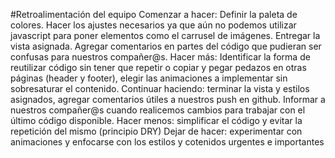 #Retroalimentación del equipo
Comenzar a hacer: Definir la paleta de colores. Hacer los ajustes necesarios ya que aún no podemos utilizar javascript para poner elementos como el carrusel de imágenes. Entregar la vista asignada. Agregar comentarios en partes del código que pudieran ser confusas para nuestros compañer@s.
Hacer más: Identificar la forma de reutilizar código sin tener que repetir o copiar y pegar pedazos en otras páginas (header y footer), elegir las animaciones a implementar sin sobresaturar el contenido.
Continuar haciendo: terminar la vista y estilos asignados, agregar comentarios útiles a nuestros push en github. Informar a nuestros compañer@s cuando realicemos cambios para trabajar con el último código disponible.
Hacer menos: simplificar el código y evitar la repetición del mismo (principio DRY)
Dejar de hacer: experimentar con animaciones y enfocarse con los estilos y cotenidos urgentes e importantes
